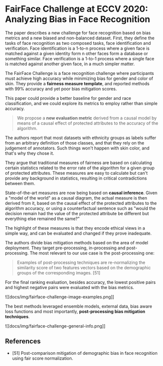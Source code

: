 # FairFace Challenge at ECCV 2020: Analyzing Bias in Face Recognition

The paper describes a new challenge for face recognition based on bias metrics and a new biased and non-balanced dataset. First, they define the tasks of face recognition as two composed tasks, face identification and verification. Face identification is a 1-to-n process where a given face is matched against a given identity form n other faces form a database or something similar. Face verification is a 1-to-1 process where a single face is matched against another given face, in a much simpler matter.

The FairFace Challenge is a face recognition challenge where participants must achieve high accuracy while minimizing bias for gender and color of skin. They provide a **fairness measure template**, and reported methods with 99% accuracy and yet poor bias mitigation scores.

This paper could provide a better baseline for gender and race classification, and we could explore its metrics to employ rather than simple accuracy.

> We propose a **new evaluation metric** derived from a causal model by means of a causal effect of protected attributes to the accuracy of the algorithm.

The authors report that most datasets with ethnicity groups as labels suffer from an arbitrary definition of those classes, and that they rely on the judgement of annotators. Such things won't happen with skin color, and that's why they chose it.

They argue that traditional measures of fairness are based on calculating certain statistics related to the error rate of the algorithm for a given group of protected attributes. These measures are easy to calculate but can't provide any background in statistics, resulting in critical contradictions between them. 

State-of-the-art measures are now being based on **causal inference**. Given a "model of the world" as a causal diagram, the actual measure is then derived from it, based on the causal effect of the protected attributes to the algorithm accuracy, or using a counterfactual sentence such as "would the decision remain had the value of the protected attribute be different but everything else remained the same?"

The highlight of these measures is that they encode ethical views in a simple way, and can be evaluated and changed if they prove inadequate.

The authors divide bias mitigation methods based on the area of model deployment. They target pre-processing, in-processing and post-processing. The most relevant to our use case is the post-processing one:

> Examples of post-processing techniques are re-normalizing the similarity score of two features vectors based on the demographic groups of the corresponding images. \[51]

For the final ranking evaluation, besides accuracy, the lowest positive pairs and highest negative pairs were evaluated with the bias metrics.

![[docs/img/fairface-challenge-image-examples.png]]

The best methods leveraged ensemble models, external data, bias aware loss functions and most importantly, **post-processing bias mitigation techniques**.

![[docs/img/fairface-challenge-general-info.png]]

## References

- \[51] Post-comparison mitigation of demographic bias in face recognition using fair score normalization.
